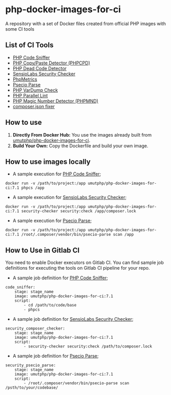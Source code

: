 # php-docker-images-for-ci

A repository with a set of Docker files created from official PHP images with some CI tools

## List of CI Tools ##
- [PHP Code Sniffer](https://github.com/squizlabs/PHP_CodeSniffer)
- [PHP Copy/Paste Detector (PHPCPD)](https://github.com/sebastianbergmann/phpcpd)
- [PHP Dead Code Detector](https://github.com/sebastianbergmann/phpdcd)
- [SensioLabs Security Checker](https://github.com/sensiolabs/security-checker)
- [PhpMetrics](https://www.phpmetrics.org/)
- [Psecio Parse](https://github.com/psecio/parse)
- [PHP VarDump Check](https://github.com/JakubOnderka/PHP-Var-Dump-Check)
- [PHP Parallel Lint](https://github.com/JakubOnderka/PHP-Parallel-Lint)
- [PHP Magic Number Detector (PHPMND)](https://github.com/povils/phpmnd)
- [composer.json fixer](https://github.com/kubawerlos/composer-json-fixer)

## How to use ##
1. **Directly From Docker Hub:** You use the images already built from [umutphp/php-docker-images-for-ci](https://cloud.docker.com/repository/registry-1.docker.io/umutphp/php-docker-images-for-ci).
2. **Build Your Own:** Copy the Dockerfile and build your own image.

## How to use images locally ##
* A sample execution for [PHP Code Sniffer](https://github.com/squizlabs/PHP_CodeSniffer);

```
docker run -v /path/to/project:/app umutphp/php-docker-images-for-ci:7.1 phpcs /app
```

* A sample execution for [SensioLabs Security Checker](https://github.com/sensiolabs/security-checker);

```
docker run -v /path/to/project:/app umutphp/php-docker-images-for-ci:7.1 security-checker security:check /app/composer.lock
```

* A sample execution for [Psecio Parse](https://github.com/psecio/parse);

```
docker run -v /path/to/project:/app umutphp/php-docker-images-for-ci:7.1 /root/.composer/vendor/bin/psecio-parse scan /app
```

## How to Use in Gitlab CI ##
You need to enable Docker executors on Gitlab CI. You can find sample job definitions for executing the tools on Gitlab CI pipeline for your repo. 

* A sample job definition for [PHP Code Sniffer](https://github.com/squizlabs/PHP_CodeSniffer);

```
code_sniffer:
    stage: stage_name
    image: umutphp/php-docker-images-for-ci:7.1
    script:
        - cd /path/to/code/base
        - phpcs 
```

* A sample job definition for [SensioLabs Security Checker](https://github.com/sensiolabs/security-checker);

```
security_composer_checker:
    stage: stage_name
    image: umutphp/php-docker-images-for-ci:7.1
    script:
        - security-checker security:check /path/to/composer.lock
```

* A sample job definition for [Psecio Parse](https://github.com/psecio/parse);

```
security_psecio_parse:
    stage: stage_name
    image: umutphp/php-docker-images-for-ci:7.1
    script:
        - /root/.composer/vendor/bin/psecio-parse scan /psth/to/your/codebase/
```
